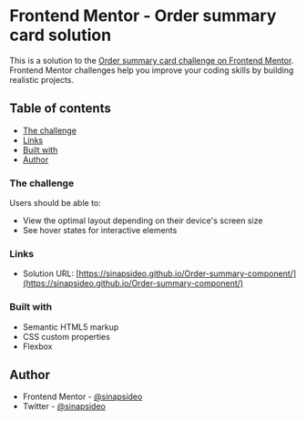 # Frontend Mentor - Order summary card solution

This is a solution to the [Order summary card challenge on Frontend Mentor](https://www.frontendmentor.io/challenges/order-summary-component-QlPmajDUj). Frontend Mentor challenges help you improve your coding skills by building realistic projects.

## Table of contents

  - [The challenge](#the-challenge)
  - [Links](#links)
  - [Built with](#built-with)
  - [Author](#author)

### The challenge

Users should be able to:

- View the optimal layout depending on their device's screen size
- See hover states for interactive elements

### Links

- Solution  URL: [https://sinapsideo.github.io/Order-summary-component/](https://sinapsideo.github.io/Order-summary-component/)


### Built with

- Semantic HTML5 markup
- CSS custom properties
- Flexbox

## Author

- Frontend Mentor - [@sinapsideo](https://www.frontendmentor.io/profile/sinapsideo)
- Twitter - [@sinapsideo](https://www.twitter.com/sinapsideo)
